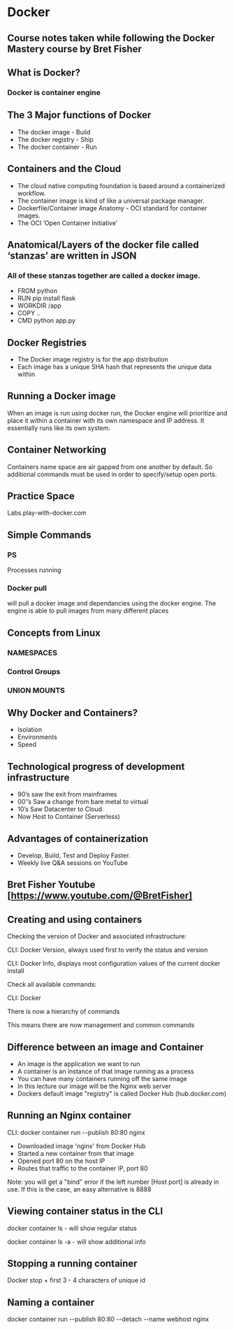 # Docker
## Course notes taken while following the Docker Mastery course by Bret Fisher

## What is Docker?
### Docker is container engine

## The 3 Major functions of Docker

* The docker image - Build
* The docker registry - Ship
* The docker container - Run

## Containers and the Cloud

* The cloud native computing foundation is based around a containerized workflow.
* The container image is kind of like a universal package manager.
* Dockerfile/Container image Anatomy - OCI standard for container images.
* The OCI ‘Open Container Initiative’ 

## Anatomical/Layers of the docker file called ‘stanzas’ are written in JSON
### All of these stanzas together are called a docker image.

* FROM python
* RUN pip install flask
* WORKDIR /app
* COPY ..
* CMD python app.py

## Docker Registries

* The Docker image registry is for the app distribution 
* Each image has a unique SHA hash that represents the unique data within

## Running a Docker image

When an image is run using docker run, the Docker engine will prioritize and place it within a container with its own namespace and IP address. It essentially runs like its own system.

## Container Networking

Containers name space are air gapped from one another by default. So additional commands must be used in order to specify/setup open ports.

## Practice Space

Labs.play-with-docker.com

## Simple Commands

### PS

Processes running

### Docker pull 

will pull a docker image and dependancies using the docker engine. The engine is able to pull images from many different places

## Concepts from Linux

### NAMESPACES

### Control Groups

### UNION MOUNTS

## Why Docker and Containers?

* Isolation
* Environments
* Speed

## Technological progress of development infrastructure

* 90’s saw the exit from mainframes
* 00’’s Saw a change from bare metal to virtual
* 10’s Saw Datacenter to Cloud
* Now Host to Container (Serverless)

## Advantages of containerization

* Develop, Build, Test and Deploy Faster.
* Weekly live Q&A sessions on YouTube 

## Bret Fisher Youtube [https://www.youtube.com/@BretFisher]

## Creating and using containers

Checking the version of Docker and associated infrastructure:

CLI: Docker Version, always used first to verify the status and version

CLI: Docker Info, displays most configuration values of the current docker install

Check all available commands:

CLI: Docker

There is now a hierarchy of commands

This means there are now management and common commands

## Difference between an image and Container

* An image is the application we want to run
* A container is an instance of that image running as a process
* You can have many containers running off the same image
* In this lecture our image will be the Nginx web server
* Dockers default image "registry" is called Docker Hub (hub.docker.com)

## Running an Nginx container

CLI: docker container run --publish 80:80 nginx

* Downloaded image 'nginx' from Docker Hub
* Started a new container from that image
* Opened port 80 on the host IP
* Routes that traffic to the container IP, port 80

Note: you will get a "bind" error if the left number [Host port] is already in use. If this is the case, an easy alternative is 8888

## Viewing container status in the CLI

docker container ls - will show regular status

docker container ls -a - will show additional info

## Stopping a running container

Docker stop + first 3 - 4 characters of unique id

## Naming a container

docker container run --publish 80:80 --detach --name webhost nginx